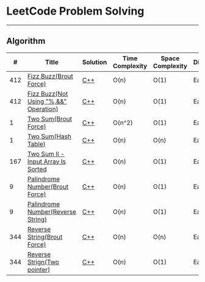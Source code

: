 # LeetCode Problem Solving

---

## Algorithm

| #   | Title                                                                                                 | Solution                                         | Time Complexity | Space Complexity | Difficulty |
| --- | ----------------------------------------------------------------------------------------------------- | ------------------------------------------------ | --------------- | ---------------- | ---------- |
| 412 | [Fizz Buzz(Brout Force)](https://leetcode.com/problems/fizz-buzz/)                                    | [C++](./Algorithms/FizzBuzz.cpp)                 | O(n)            | O(1)             | Easy       |
| 412 | [Fizz Buzz(Not Using "%,&&" Operation)](https://leetcode.com/problems/fizz-buzz/)                     | [C++](./Algorithms/FizzBuzz_NotUsing.cpp)        | O(n)            | O(1)             | Easy       |
| 1   | [Two Sum(Brout Force)](https://leetcode.com/problems/two-sum/)                                        | [C++](./Algorithms/TwoSum_BroutForce.cpp)        | O(n^2)          | O(1)             | Easy       |
| 1   | [Two Sum(Hash Table)](https://leetcode.com/problems/two-sum/)                                         | [C++](./Algorithms/TwoSum_HashTable.cpp)         | O(n)            | O(n)             | Easy       |
| 167 | [Two Sum II - Input Array Is Sorted](https://leetcode.com/problems/two-sum-ii-input-array-is-sorted/) | [C++](./Algorithms/TwoSum_two.cpp)               | O(n)            | O(1)             | Easy       |
| 9   | [Palindrome Number(Brout Force)](https://leetcode.com/problems/palindrome-number/)                    | [C++](./Algorithms/Palindrome_BroutForce.cpp)    | O(n)            | O(1)             | Easy       |
| 9   | [Palindrome Number(Reverse String)](https://leetcode.com/problems/palindrome-number/)                 | [C++](./Algorithms/PalindromeReverseString.cpp)  | O(n)            | O(1)             | Easy       |
| 344 | [Reverse String(Brout Force)](https://leetcode.com/problems/reverse-string/)                          | [C++](./Algorithms/ReverseString_BroutForce.cpp) | O(n)            | O(n)             | Easy       |
| 344 | [Reverse Strign(Two pointer)](https://leetcode.com/problems/reverse-string/)                          | [C++](./Algorithms/ReverseString_TwoPointer.cpp) | O(n)            | O(1)             | Easy       |
